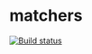 # matchers
[![Build status](https://ci.appveyor.com/api/projects/status/cpaa65ef6cy9opy2?svg=true)](https://ci.appveyor.com/project/Svetlana-Kutyeva1974/matchers)

